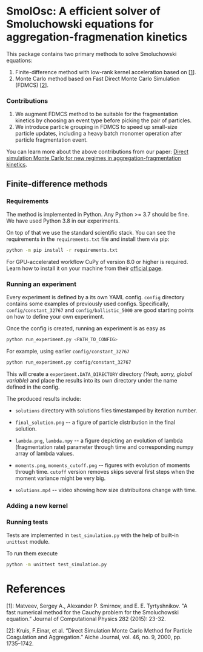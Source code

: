 # SmolOsc: A efficient solver of Smoluchowski equations for aggregation-fragmenation kinetics

This package contains two primary methods to solve Smoluchowski equations:

1. Finite-difference method with low-rank kernel acceleration based on [[1](#references)].
1. Monte Carlo method based on Fast Direct Monte Carlo Simulation (FDMCS) [[2](#references)].

### Contributions
1. We augment FDMCS method to be suitable for the fragmentation kinetics by choosing an event type before picking the pair of particles.
2. We introduce particle grouping in FDMCS to speed up small-size particle updates, including a heavy batch monomer operation after particle fragmentation event.

You can learn more about the above contributions from our paper: [Direct simulation Monte Carlo for new regimes in aggregation-fragmentation kinetics](https://arxiv.org/abs/2103.09481).

## Finite-difference methods

### Requirements

The method is implemented in Python. Any Python >= 3.7 should be fine. We have used Python 3.8 in our experiments.

On top of that we use the standard scientific stack. You can see the requirements in the `requirements.txt` file and install them via pip:

```bash
python -m pip install -r requirements.txt
```

For GPU-accelerated workflow CuPy of version 8.0 or higher is required. Learn how to install it on your machine from their [official page](https://cupy.dev/).  

### Running an experiment

Every experiment is defined by a its own YAML config. `config` directory contains some examples of previously used configs. Specifically, `config/constant_32767` and `config/ballistic_5000` are good starting points on how to define your own experiment.

Once the config is created, running an experiment is as easy as

```bash
python run_experiment.py <PATH_TO_CONFIG>
```

For example, using earlier `config/constant_32767`

```bash
python run_experiment.py config/constant_32767
```

This will create a `experiment.DATA_DIRECTORY` directory *(Yeah, sorry, global variable)* and place the results into its own directory under the name defined in the config.

The produced results include:

* `solutions` directory with solutions files timestamped by iteration number.
* `final_solution.png` -- a figure of particle distribution in the final solution.
* `lambda.png`, `lambda.npy` -- a figure depicting an evolution of lambda (fragmentation rate) parameter through time and corresponding numpy array of lambda values.
* `moments.png`, `moments_cutoff.png` -- figures with evolution of moments through time. `cutoff` version removes skips several first steps when the moment variance might be very big.

* `solutions.mp4` -- video showing how size distribuitons change with time.

### Adding a new kernel

### Running tests

Tests are implemented in `test_simulation.py` with the help of built-in `unittest` module.

To run them execute

```bash
python -m unittest test_simulation.py
```


# References

[1]: Matveev, Sergey A., Alexander P. Smirnov, and E. E. Tyrtyshnikov. "A fast numerical method for the Cauchy problem for the Smoluchowski equation." Journal of Computational Physics 282 (2015): 23-32.

[2]: Kruis, F.Einar, et al. “Direct Simulation Monte Carlo Method for Particle Coagulation and Aggregation.” Aiche Journal, vol. 46, no. 9, 2000, pp. 1735–1742.

